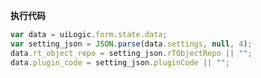 <p class="panel-title"><b>执行代码</b></p>

```javascript
var data = uiLogic.form.state.data;
var setting_json = JSON.parse(data.settings, null, 4);
data.rt_object_repo = setting_json.rTObjectRepo || "";
data.plugin_code = setting_json.pluginCode || "";
```
